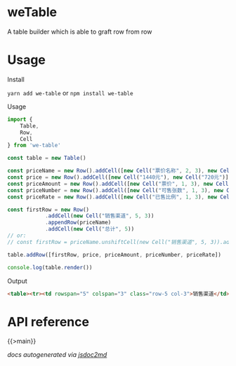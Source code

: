 # weTable
A table builder which is able to graft row from row

# Usage

Install

`yarn add we-table` or `npm install we-table`

Usage

```javascript
import {
    Table,
    Row,
    Cell
} from 'we-table'

const table = new Table()

const priceName = new Row().addCell([new Cell("票价名称", 2, 3), new Cell("三楼200元"), new Cell("内场280元")])
const price = new Row().addCell([new Cell("1440元"), new Cell("720元")])
const priceAmount = new Row().addCell([new Cell("票价", 1, 3), new Cell(144000), new Cell(72000)])
const priceNumber = new Row().addCell([new Cell("可售张数", 1, 3), new Cell(9), new Cell(9)])
const priceRate = new Row().addCell([new Cell("已售比例", 1, 3), new Cell(0.5), new Cell(0.5)])

const firstRow = new Row()
            .addCell(new Cell("销售渠道", 5, 3))
            .appendRow(priceName)
            .addCell(new Cell("总计", 5))
// or:
// const firstRow = priceName.unshiftCell(new Cell("销售渠道", 5, 3)).addCell(new Cell("总计", 5))

table.addRow([firstRow, price, priceAmount, priceNumber, priceRate])

console.log(table.render())

```
Output

```html
<table><tr><td rowspan="5" colspan="3" class="row-5 col-3">销售渠道</td><td rowspan="2" colspan="3" class="row-2 col-3">票价名称</td><td >三楼200元</td><td >内场280元</td><td rowspan="5" class="row-5">总计</td></tr><tr><td >1440元</td><td >720元</td></tr><tr><td colspan="3" class="col-3">票价</td><td >144000</td><td >72000</td></tr><tr><td colspan="3" class="col-3">可售张数</td><td >9</td><td >9</td></tr><tr><td colspan="3" class="col-3">已售比例</td><td >0.5</td><td >0.5</td></tr></table>
```

# API reference

{{>main}}

*docs autogenerated via [jsdoc2md](https://github.com/jsdoc2md/jsdoc-to-markdown)*
